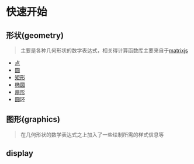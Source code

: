 # 快速开始

## 形状(geometry)

> 主要是各种几何形状的数学表达式，相关得计算函数库主要来自于[matrixjs](https://jsextends.github.io/matrixjsDoc/)

- [点](./geometry/point.md)
- [圆](./geometry/circle.md)
- [矩形](./geometry/rect.md)
- [椭圆](./geometry/ellipse.md)
- [扇形](./geometry/sector.md)
- [圆环](./geometry/ring.md)

## 图形(graphics)

> 在几何形状的数学表达式之上加入了一些绘制所需的样式信息等

## display
